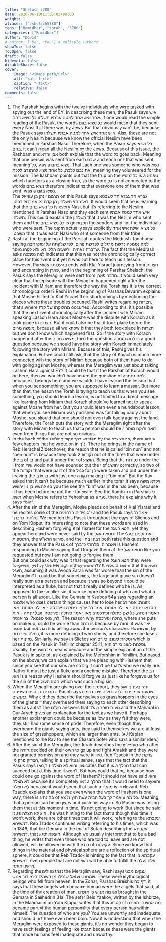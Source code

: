```yaml
---
title: "Shelach 5780"
date: 2020-06-18T11:30:03+00:00
weight: 1
aliases: ["/shelach5780"]
tags: ["Bamidbar", "torah", "5780"]
categories: ["Bamidbar"]
author: "Dovid"
# author: ["Me", "You"] # multiple authors
showToc: false
TocOpen: false
draft: false
hidemeta: false
disableShare: false
cover:
    image: "<image path/url>"
    alt: "<alt text>"
    caption: "<text>"
    relative: false
comments: false
---
```

1) The Parshah begins with the twelve individuals who were tasked with spying out the land of EY. In describing these men, the Pasuk says איש אחד איש אחד למטה אבתיו תשלחו כל נשיא בהם. If one would read the simple reading of the Pasuk, the words כל נשיא בהם would mean that they sent every Nasi that there was by Jews. But that obviously can’t be, because the Pasuk says איש אחד איש אחד למטה אבתיו תשלחו. Also, these are not the only Nesiim because we know the official Nesiim have been mentioned in Parshas Naso. Therefore, when the Pasuk says כל נשיא בהם, it can’t mean all the Nesiim by the Jews.
Because of this issue, the Rashbam and אבן עזרא both explain that the word כל goes back. Meaning that one person was sent from each שבט and each one that was sent, meaning כל, was a נשיא בהם. That each one was someone who was נשא את לבם ללכת, כל אחד נשיא להתנדב ללכת, meaning they volunteered for the mission. The Rashbam points out that the trup on the word כל is a טפחא which functions as a closing trup, so the word כל is not connected to the words נשיא בהם therefore indicating that everyone one of them that was sent, was a נשיא בהם.  
The תרגום יונתן בן עוזיאל on this Pasuk says גברא חד גברא חד לשבטא דאבהתוי תשלחון מן קדם כל אמרכול דבהון. It would seem that he is learning that the כל נשיא בהם is every Nasi, but it’s referring to the Nesiim mentioned in Parshas Naso and they each sent איש אחד למטה אבתיו תשלחו. This could explain the תשלחון that it was the Nesiim who sent them and the כל נשיא בהם is going on the senders and not the individuals who were sent.  The חזקוני actually says explicitly כל נשיא ישלח איש אחד משבטו that it was each Nasi who sent someone from their tribe.
2) Rashi at the beginning of the Parshah quotes the Medrash Tanchuma saying למה נסמכה פרשת מרגלים לפרשת מרים, לפי שלקתה על עסקי דבה שדברה באחיה, ורשעים הללו ראו ולא לקחו מוסר. The fact that the Medrash asks למה נסמכה indicates that this was not the chronologically correct place for this event but yet it was put here to teach us a lesson.
However, Parshas בהעלותך ends with Klal Yisrael journeying from חצרות and encamping in פארן, and in the beginning of Parshas Shelach, the Pasuk says the Meraglim were sent from מדבר פארן. It would seem very clear that the episode with the Meraglim happened right after the incident with Miriam and therefore the way the Torah has it is the correct chronological order?
Rashi in the beginning of Parshas Devarim explains that Moshe hinted to Klal Yisrael their shortcomings by mentioning the places where these troubles occurred. Rashi writes regarding חצרות, that’s where מחלוקתו של קרח occurred. According to this, it’s possible that the next event chronologically after the incident with Miriam speaking Lashon Hara about Moshe was the dispute with Korach as it took place in חצרות. But it could also be that it took place before the מעשה מרים, because all we know is that they both took place in חצרות but we don’t know which happened first. So if the story with Korach happened after the מעשה מרים, then the question למה נסמכה is a good question because we should have the story with Korach immediately following the story with Miriam. Because of this, Rashi gives his explanation.
But we could still ask, that the story of Korach is much more connected with the story of Miriam because both of them have to do with going against Moshe, whereas the Meraglim was just about talking Lashon Hara against EY?
It could be that if the Parshah of Korach would be here, then we wouldn’t have asked the question of למה נסמכה, because it belongs here and we wouldn’t have learned the lesson that when you see something, you are supposed to learn a mussar.
But more than that, the lesson the Torah is trying to teach us that when you see something, you should learn a lesson, is not limited to a direct message like learning from Miriam that Korach should’ve learned not to speak against Moshe from her. But you should learn even a roundabout lesson, that when you see Miriam was punished was far talking badly about Moshe, you should that one should not even talk badly against the land. Therefore, the Torah puts the story with the Meraglim right after the story with Miriam to teach us that a person should be a רואה ולוקח מוסר even from things that are not so obvious.  
3)  In the back of the sefer דרך פקודיך written by the בני יששכר, there are a few chapters that he wrote on in נ"ך. There he brings, in the name of Reb Herschel Zidetchover, the reason that he is called “bin nun” and not “ben nun” is because they took 2 נקודות out of the three that were under the ב of בן and put it under the י of הושוע. Being that the נקודות under the י from שרי would not have sounded out the י of יהושע correctly, so two of the נקודות that were part of the סגול for בן were taken and put under the י leaving the ב in בן with just one נקודה making it “bin nun”. But the Rav asked that it can’t be because much earlier in the torah it says ויקרא משה להושע בן נון יהושע so you the see the “bin” was in the has been, because it has been before he got the י for יהושע. See the Ramban in Parshas כי תשא when Moshe refers to Yehoshua as a נער, there he explains why it says “bin”.
4)  After the sin of the Meraglim, Moshe pleads on behalf of Klal Yisrael and he recites some of the י"ג מידות הרחמים and the Pasuk says ויאמר ה' סלחתי כדברך. We mention this Pasuk throughout the days of Slichos and on Yom Kippur. It’s interesting to note that these words are used in describing Hashem forgiving Klal Yisrael for the חטא העגל, yet they appear here and were never said by the חטא העגל.
The דעת זקנים בעלי התוספות, the פירוש הרא"ש, and the רבינו בחיי both raise this question and they answer that the Pasuk of ויאמר ה' סלחתי כדברך is Hashem responding to Moshe saying that I forgave them at the חטא העגל like you requested but now I am not going to forgive them  
But one could ask why was it that regarding the חטא העגל they were forgiven, yet by the Meraglim they weren’t? It would seem that the חטא העגל, assuming it was Avoda Zarah was far worse than the sin of the Meraglim?
It could be that sometimes, the large and grave sin doesn’t really sum up a person and because it was so beyond it could be interpreted as a fluke, but not that it really defines who he is. As opposed to the smaller sin, it can be more defining of who and what a person is all about. Like the Gemara in Ksubos 54a says regarding an אלמנה who does certain things causes her to lose her מזונות:
אמר רב חסדא: זינתה - אין לה מזונות. אמר רב יוסף: כיחלה ופירכסה - אין לה מזונות. מאן דאמר זינתה, כל שכן כיחלה ופירכסה; מאן דאמר כיחלה ופירכסה, אבל זינתה - אית לה, מאי טעמא? יצר אנסה.
The reason why כחלה ופירכסה, where she puts on makeup, could be worse than זנתה is because by זנתה, it was יצר אנסה but not that it is telling about the person’s character. However, by כחלה ופירכסה, it is more defining of who she is, and therefore she loses her מזונות.
Similarly, we say in Slichos וסלחת לעוננו כי רב הוא which is based on the Pasuk in Tehillim chapter 25:11, וסלחת לעוני כי רב הוא. Usually, the word כי means because and the simple explanation of the Pasuk is in spite of, as explained by the Meforshim in Tehillim. But based on the above, we can explain that we are pleading with Hashem that since you see that our sins are so big it can’t be that’s who we really are. Rather it must be just a fluke and a onetime mistake. Therefore the רב הוא is a reason why Hashem should forgive us just like he forgave us for the sin of the חטא העגל which was such a big sin.
5) When the Meraglim are giving over their report, they say ונהי בעינינו כחגבים וכן היינו בעיניהם. Rashi says שמענו אומרים זה לזה נמלים יש בכרמים כאנשים. Why did they describe themselves as grasshoppers in the eyes of the giants if they overheard them saying to each other describing them as ants? The רא"ם answers that it’s a טעות סופר and the Maharal in Gur Aryeh gives an explanation for the text as we have it.
Perhaps another explanation could be because as low as they felt they were, they still had some sense of pride. Therefore, even though they overheard the giants saying ants, they said to themselves we are at least the size of grasshoppers, which are larger than ants. (AJ Kaplan mentioned to the Rav to see the Chasam Sofer who says a similar idea.)
6) After the sin of the Meraglim, the Torah describes the מעפילים who after the גזירה decided on their own to go up and fight Amalek and they were not granted permission and they were killed.
Reb Tzadok in the צדקת הצדיק פרק מו, talking in a spiritual sense, says that the fact that the Pasuk says והוא לא תצלח (יד,מא) indicates that it is a מהלך that can succeed but at this time it won’t. But how could that be, because how could one go against the word of Hashem? It should not have said והוא לא תצלח because it’s completely not a מהלך that it would need to sayוהוא לא תצלח because it would seem that such a מהלך is irrelevant.
Reb Tzadok explains that you see even when the word of Hashem is one way, there is a בחינה of כל מה שיאמר לך בעל הבית עשה חוץ מ´צא. Meaning, that a person can be an עקשן and push his way in. So Moshe was telling them that at this moment in time, it’s not going to work. But since he said it as והוא לא תצלח, he was hinting to the fact that although this time it won’t work, there are other times that it will work, referring to the עקבתא דמשיחא. Reb Tzadok continues writing referring to his times, which was in 1848, that the Gemara in the end of Sotah describing the עקבתא דמשיחא, that חוצפא יסגא. Although we usually interpret that to be a bad thing, he writes that even those who are told to leave and are not allowed, will be allowed in with the כח of עקשנות.
Since we know that things in the material and physical sphere are a reflection of the spiritual sphere, it could be that Reb Tzadok is hinting to the fact that in עקבתא דמשיחא, even people that are not ראוי will be able to fulfill the עלה נעלה וירשנו אותה.  
7) Regarding the נפילים that the Meraglim saw, Rashi says ענקים מבני שמחזאי ועזאל שנפלו מן השמים בימי דור אנוש. These were mythological beings who fell from heaven. In the Zohar, Parshas Breishis דף כה, it says that these angels who became human were the angels that said, at the time of the creation of man, מה אנוש כי תזכרנו as brought in the Gemara in Sanhedrin 31a.
The sefer Beis Yaakov, written by the Ishbitze, in the Maamarim on Yom Kippur writes that this קטרוג of מה אנוש כי תזכרנו became part of the human personality that every person has within himself. The question of who are you? You are unworthy and inadequate and should not have even been born.
Now it is understand that when the Meraglim were exposed to these giants, it’s no wonder they began to have such feelings of feeling like חגבים because these were the giants that made humans feel inadequate and unworthy.

